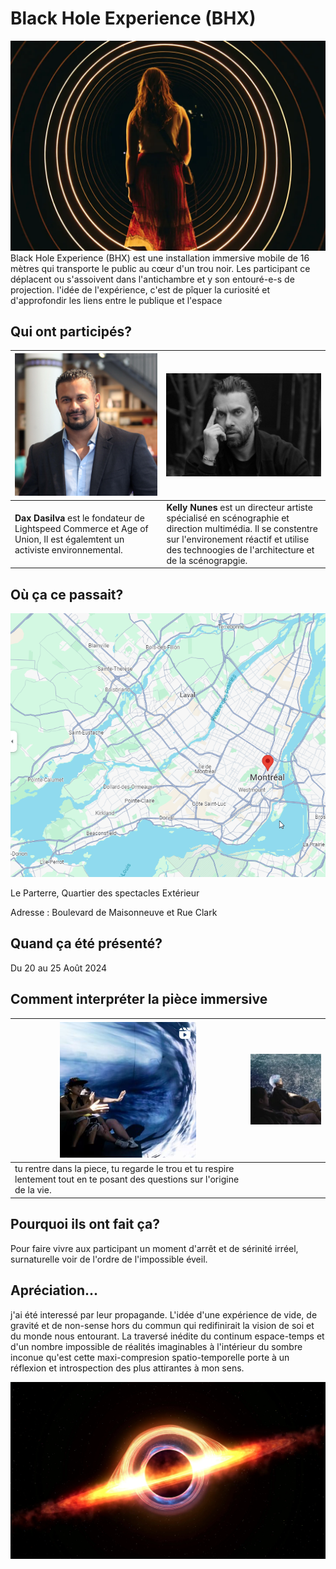 # Black Hole Experience (BHX)
![photo_de_présentation](/img/black_hole_Photo_by_Jimmy_Hamelin.webp)
Black Hole Experience (BHX) est une installation immersive mobile de 16 mètres qui transporte le public au cœur d'un trou noir. Les participant ce déplacent ou s'assoivent dans l'antichambre et y son entouré-e-s de projection.
l'idée de l'expérience, c'est de pîquer la curiosité et d'approfondir les liens entre le publique et l'espace



## Qui ont participés?

| ![Dax](/img/Dax_Dasilva.jpg)  | ![kelly](/img/Kelly_Nunes.jpg) |
|----------|------------|
| **Dax Dasilva** est le fondateur de Lightspeed Commerce et Age of Union, Il est égalemtent un activiste environnemental. | **Kelly Nunes** est un directeur artiste spécialisé en scénographie et direction multimédia. Il se constentre sur l'environement réactif et utilise des technoogies de l'architecture et de la scénograpgie. |



## Où ça ce passait?

![localisation](/img/black_hole_where.png)

Le Parterre, Quartier des spectacles
Extérieur

Adresse : Boulevard de Maisonneuve et Rue Clark

## Quand ça été présenté?
Du 20 au 25 Août 2024


## Comment interpréter la pièce immersive
| ![lol](/img/screen_shot_black_hole.png) | ![lol](/img/Black%20Hole%20Experience3.png) |
|----------|------------|
|tu rentre dans la piece, tu regarde le trou et tu respire lentement tout en te posant des questions sur l'origine de la vie. |




## Pourquoi ils ont fait ça?
Pour faire vivre aux participant un moment d'arrêt et de sérinité irréel, surnaturelle voir de l'ordre de l'impossible éveil.

## Apréciation...
j'ai été interessé par leur propagande. L'idée d'une expérience de vide, de gravité et de non-sense hors du commun qui redifinirait la vision de soi et du monde nous entourant.
La traversé inédite du continum espace-temps et d'un nombre impossible de réalités imaginables à l'intérieur du sombre inconue qu'est cette maxi-compresion spatio-temporelle porte à un réflexion et introspection des plus attirantes à mon sens. 

![lol](/img/black_hole.webp)



